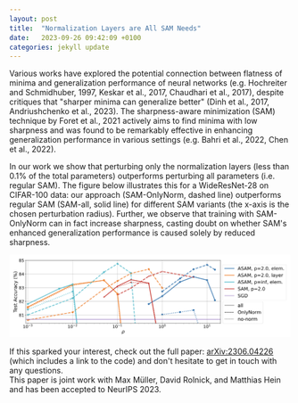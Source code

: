 ```yaml
---
layout: post
title:  "Normalization Layers are All SAM Needs"
date:   2023-09-26 09:42:09 +0100
categories: jekyll update
---
```


Various works have explored the potential connection between flatness of minima and generalization performance of neural networks (e.g. Hochreiter and Schmidhuber, 1997, Keskar et al., 2017, Chaudhari et al., 2017), despite critiques that "sharper minima can generalize better" (Dinh et al., 2017, Andriushchenko et al., 2023). The sharpness-aware minimization (SAM) technique by Foret et al., 2021 actively aims to find minima with low sharpness and was found to be remarkably effective in enhancing generalization performance in various settings (e.g. Bahri et al., 2022, Chen et al., 2022).

In our work we show that perturbing only the normalization layers (less than 0.1% of the total parameters) outperforms perturbing all parameters (i.e. regular SAM). The figure below illustrates this for a WideResNet-28 on CIFAR-100 data: our approach (SAM-OnlyNorm, dashed line) outperforms regular SAM (SAM-all, solid line) for different SAM variants (the x-axis is the chosen perturbation radius). Further, we observe that training with SAM-OnlyNorm can in fact increase sharpness, casting doubt on whether SAM's enhanced generalization performance is caused solely by reduced sharpness. 

<img src="/pics/SAMON.png" width="800"/>

If this sparked your interest, check out the full paper: [arXiv:2306.04226](https://arxiv.org/abs/2306.04226) (which includes a link to the code) and don't hesitate to get in touch with any questions. <br>
This paper is joint work with Max Müller, David Rolnick, and Matthias Hein and has been accepted to NeurIPS 2023. 





